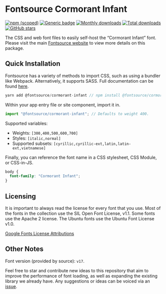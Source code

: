 # Fontsource Cormorant Infant

[![npm (scoped)](https://img.shields.io/npm/v/@fontsource/cormorant-infant?color=brightgreen)](https://www.npmjs.com/package/@fontsource/cormorant-infant) [![Generic badge](https://img.shields.io/badge/fontsource-passing-brightgreen)](https://github.com/fontsource/fontsource) [![Monthly downloads](https://badgen.net/npm/dm/@fontsource/cormorant-infant)](https://github.com/fontsource/fontsource) [![Total downloads](https://badgen.net/npm/dt/@fontsource/cormorant-infant)](https://github.com/fontsource/fontsource) [![GitHub stars](https://img.shields.io/github/stars/fontsource/fontsource.svg?style=social&label=Star)](https://github.com/fontsource/fontsource/stargazers)

The CSS and web font files to easily self-host the “Cormorant Infant” font. Please visit the main [Fontsource website](https://fontsource.org/fonts/cormorant-infant) to view more details on this package.

## Quick Installation

Fontsource has a variety of methods to import CSS, such as using a bundler like Webpack. Alternatively, it supports SASS. Full documentation can be found [here](https://fontsource.org/docs/introduction).

```javascript
yarn add @fontsource/cormorant-infant // npm install @fontsource/cormorant-infant
```

Within your app entry file or site component, import it in.

```javascript
import "@fontsource/cormorant-infant"; // Defaults to weight 400.
```

Supported variables:

- Weights: `[300,400,500,600,700]`
- Styles: `[italic,normal]`
- Supported subsets: `[cyrillic,cyrillic-ext,latin,latin-ext,vietnamese]`

Finally, you can reference the font name in a CSS stylesheet, CSS Module, or CSS-in-JS.

```css
body {
  font-family: "Cormorant Infant";
}
```

## Licensing

It is important to always read the license for every font that you use.
Most of the fonts in the collection use the SIL Open Font License, v1.1. Some fonts use the Apache 2 license. The Ubuntu fonts use the Ubuntu Font License v1.0.

[Google Fonts License Attributions](https://fonts.google.com/attribution)

## Other Notes

Font version (provided by source): `v17`.

Feel free to star and contribute new ideas to this repository that aim to improve the performance of font loading, as well as expanding the existing library we already have. Any suggestions or ideas can be voiced via an [issue](https://github.com/fontsource/fontsource/issues).
